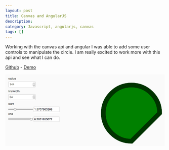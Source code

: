 ```yaml
---
layout: post
title: Canvas and AngularJS
description:
category: Javascript, angularjs, canvas
tags: []
---
```


Working with the canvas api and angular I was able to add some user controls to manipulate the circle.
I am really excited to work more with this api and see what I can do.

[Github](https://github.com/zeisler/canvas_project) - [Demo](http://zeisler.github.io/canvas_project)

![Project Site Image](/images/blog/canvas-angularjs.png)
